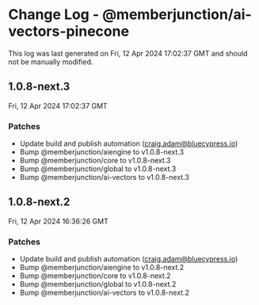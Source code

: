# Change Log - @memberjunction/ai-vectors-pinecone

This log was last generated on Fri, 12 Apr 2024 17:02:37 GMT and should not be manually modified.

<!-- Start content -->

## 1.0.8-next.3

Fri, 12 Apr 2024 17:02:37 GMT

### Patches

- Update build and publish automation (craig.adam@bluecypress.io)
- Bump @memberjunction/aiengine to v1.0.8-next.3
- Bump @memberjunction/core to v1.0.8-next.3
- Bump @memberjunction/global to v1.0.8-next.3
- Bump @memberjunction/ai-vectors to v1.0.8-next.3

## 1.0.8-next.2

Fri, 12 Apr 2024 16:36:26 GMT

### Patches

- Update build and publish automation (craig.adam@bluecypress.io)
- Bump @memberjunction/aiengine to v1.0.8-next.2
- Bump @memberjunction/core to v1.0.8-next.2
- Bump @memberjunction/global to v1.0.8-next.2
- Bump @memberjunction/ai-vectors to v1.0.8-next.2
